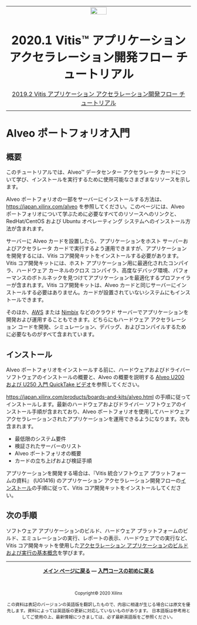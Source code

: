 <table class="sphinxhide">
 <tr>
   <td align="center"><img src="https://www.xilinx.com/content/dam/xilinx/imgs/press/media-kits/corporate/xilinx-logo.png" width="30%"/><h1>2020.1 Vitis™ アプリケーション アクセラレーション開発フロー チュートリアル</h1><a href="https://github.com/Xilinx/Vitis-Tutorials/branches/all">2019.2 Vitis アプリケーション アクセラレーション開発フロー チュートリアル</a></td>
 </tr>
 <tr>
 <td>
 </td>
 </tr>
</table>

# Alveo ポートフォリオ入門

## 概要

このチュートリアルでは、Alveo™ データセンター アクセラレータ カードについて学び、インストールを実行するために使用可能なさまざまなリソースを示します。

Alveo ポートフォリオの一部をサーバーにインストールする方法は、https://japan.xilinx.com/alveo を参照してください。このページには、Alveo ポートフォリオについて学ぶために必要なすべてのリソースへのリンクと、RedHat/CentOS および Ubuntu オペレーティング システムへのインストール方法が含まれます。

サーバーに Alveo カードを設置したら、アプリケーションをホスト サーバーおよびアクセラレータ カードで実行するよう運用できますが、アプリケーションを開発するには、Vitis コア開発キットをインストールする必要があります。Vitis コア開発キットには、ホスト アプリケーション用に最適化されたコンパイラ、ハードウェア カーネルのクロス コンパイラ、高度なデバッグ環境、パフォーマンスのボトルネックを見つけてアプリケーションを最適化するプロファイラーが含まれます。Vitis コア開発キットは、Alveo カードと同じサーバーにインストールする必要はありません。カードが設置されていないシステムにもインストールできます。

そのほか、[AWS](https://aws.amazon.com/ec2/instance-types/f1/) または [Nimbix](https://www.nimbix.net/alveo/) などのクラウド サーバーでアプリケーションを開発および運用することもできます。どちらにもハードウェア アクセラレーション コードを開発、シミュレーション、デバッグ、およびコンパイルするために必要なものがすべて含まれています。

## インストール

Alveo ポートフォリオをインストールする前に、ハードウェアおよびドライバー ソフトウェアのインストールの概要と、Alveo の概要を説明する [Alveo U200 および U250 入門 QuickTake ビデオ](https://japan.xilinx.com/cgi-bin/docs/ndoc?t=video;d=fpga/getting-started-with-alveo-u200-u250.html)を参照してください。

https://japan.xilinx.com/products/boards-and-kits/alveo.html の手順に従ってインストールします。最新のハードウェアおよびドライバー ソフトウェアのインストール手順が含まれており、Alveo ポートフォリオを使用してハードウェア アクセラレーションされたアプリケーションを運用できるようになります。次も含まれます。

* 最低限のシステム要件
* 検証されたサーバーのリスト
* Alveo ポートフォリオの概要
* カードの立ち上げおよび検証手順

アプリケーションを開発する場合は、『Vitis 統合ソフトウェア プラットフォームの資料』 (UG1416) のアプリケーション アクセラレーション開発フローの[インストール](https://japan.xilinx.com/cgi-bin/docs/rdoc?v=2020.1;t=vitis+doc;d=vhc1571429852245.html)の手順に従って、Vitis コア開発キットをインストールしてください。

## 次の手順

ソフトウェア アプリケーションのビルド、ハードウェア プラットフォームのビルド、エミュレーションの実行、レポートの表示、ハードウェアでの実行など、Vitis コア開発キットを使用した[アクセラレーション アプリケーションのビルドおよび実行の基本概念](../Pathway3/README.md)を学びます。</br>

<hr/>
<p align="center" class="sphinxhide"><b><a href="/README.md">メイン ページに戻る</a> &mdash; <a href="/docs/vitis-getting-started/README.md">入門コースの初めに戻る</a></b></p></br><p align="center" class="sphinxhide"><sup>Copyright&copy; 2020 Xilinx</sup></p>

<p align="center"><sup>この資料は表記のバージョンの英語版を翻訳したもので、内容に相違が生じる場合には原文を優先します。資料によっては英語版の更新に対応していないものがあります。
日本語版は参考用としてご使用の上、最新情報につきましては、必ず最新英語版をご参照ください。</sup></p>